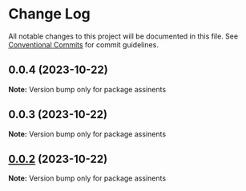 # Change Log

All notable changes to this project will be documented in this file.
See [Conventional Commits](https://conventionalcommits.org) for commit guidelines.

## 0.0.4 (2023-10-22)

**Note:** Version bump only for package assinents

## 0.0.3 (2023-10-22)

**Note:** Version bump only for package assinents

## [0.0.2](https://github.com/sjoleee/sangjo-design-system/compare/assinents@0.0.2-alpha.0...assinents@0.0.2) (2023-10-22)

**Note:** Version bump only for package assinents
